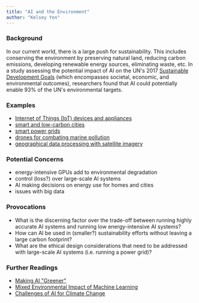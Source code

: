 ```yaml
---
title: "AI and the Environment"
author: "Kelsey Yen"
---
```


### Background

In our current world, there is a large push for sustainability. This includes conserving the environment by preserving natural land, reducing carbon emissions, 
developing renewable energy sources, eliminating waste, etc.
In a study assessing the potential impact of AI on the UN's 2017 [Sustainable Development Goals](https://sdgs.un.org/goals) (which encompasses societal, economic, 
and environmental outcomes), researchers found that AI could potentially enable 93% of the UN's environmental targets.

### Examples

- [Internet of Things (IoT) devices and appliances](https://www.eptac.com/making-smart-homes-green-with-iot-technology/)
- [smart and low-carbon cities](https://www.forbes.com/sites/uhenergy/2019/10/22/smart-low-carbon-cities-big-changes-ahead/?sh=59936be94984)
- [smart power grids](https://insights.sap.com/smart-grid-ai-in-energy-technologies/#:~:text=A%20smart%20grid%20is%20a,transmission%2C%20and%20distribution%20of%20electric)
- [drones for combating marine pollution](https://aiforgood.itu.int/how-ai-powered-drones-are-helping-fight-ocean-plastic/)
- [geographical data processing with satellite imagery](https://news.berkeley.edu/2021/07/20/a-machine-learning-breakthrough-using-satellite-images-to-improve-human-lives/)

### Potential Concerns

- energy-intensive GPUs add to environmental degradation
- control (loss?) over large-scale AI systems
- AI making decisions on energy use for homes and cities
- issues with big data

### Provocations

- What is the discerning factor over the trade-off between running highly accurate AI systems and running low energy-intensive AI systems?
- How can AI be used in (smaller?) sustainability efforts without leaving a large carbon footprint?
- What are the ethical design considerations that need to be addressed with large-scale AI systems (i.e. running a power grid)?  

### Further Readings

- [Making AI "Greener"](https://www.weforum.org/agenda/2021/09/make-ai-greener-climate-solution-cop26-technology/#:~:text=The%20researchers%20found%20that%20AI,smart%20grids%3B%20the%20identification%20of)  
- [Mixed Environmental Impact of Machine Learning](https://www.techtarget.com/searchenterpriseai/feature/AI-and-climate-change-The-mixed-impact-of-machine-learning#:~:text=According%20to%20the%20forum%20and,contributing%20to%20increased%20CO2%20emissions.)  
- [Challenges of AI for Climate Change](https://link.springer.com/article/10.1007/s43681-020-00007-2)
